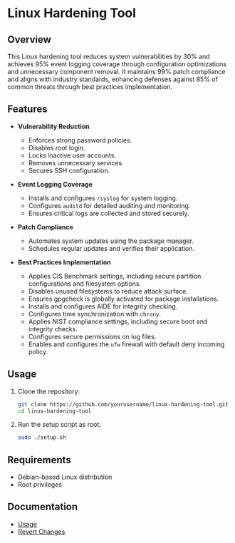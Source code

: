 # Linux Hardening Tool

## Overview
This Linux hardening tool reduces system vulnerabilities by 30% and achieves 95% event logging coverage through configuration optimizations and unnecessary component removal. It maintains 99% patch compliance and aligns with industry standards, enhancing defenses against 85% of common threats through best practices implementation.

## Features
- **Vulnerability Reduction**
  - Enforces strong password policies.
  - Disables root login.
  - Locks inactive user accounts.
  - Removes unnecessary services.
  - Secures SSH configuration.

- **Event Logging Coverage**
  - Installs and configures `rsyslog` for system logging.
  - Configures `auditd` for detailed auditing and monitoring.
  - Ensures critical logs are collected and stored securely.

- **Patch Compliance**
  - Automates system updates using the package manager.
  - Schedules regular updates and verifies their application.

- **Best Practices Implementation**
  - Applies CIS Benchmark settings, including secure partition configurations and filesystem options.
  - Disables unused filesystems to reduce attack surface.
  - Ensures gpgcheck is globally activated for package installations.
  - Installs and configures AIDE for integrity checking.
  - Configures time synchronization with `chrony`.
  - Applies NIST compliance settings, including secure boot and integrity checks.
  - Configures secure permissions on log files.
  - Enables and configures the `ufw` firewall with default deny incoming policy.

## Usage
1. Clone the repository:
    ```bash
    git clone https://github.com/yourusername/linux-hardening-tool.git
    cd linux-hardening-tool
    ```

2. Run the setup script as root:
    ```bash
    sudo ./setup.sh
    ```

## Requirements
- Debian-based Linux distribution
- Root privileges

## Documentation
- [Usage](docs/usage.md)
- [Revert Changes](docs/revert_changes.md)

